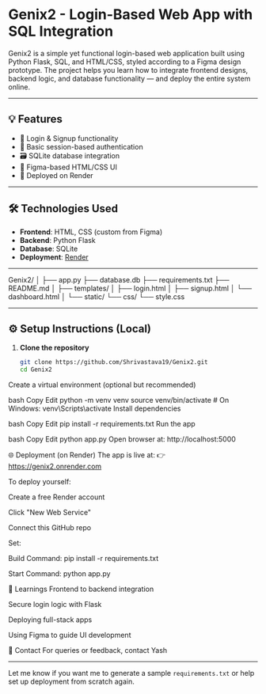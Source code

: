 

# Genix2 - Login-Based Web App with SQL Integration

Genix2 is a simple yet functional login-based web application built using Python Flask, SQL, and HTML/CSS, styled according to a Figma design prototype. The project helps you learn how to integrate frontend designs, backend logic, and database functionality — and deploy the entire system online.


---

## 💡 Features

- 🔐 Login & Signup functionality
- 🧠 Basic session-based authentication
- 🗃️ SQLite database integration
- 🎨 Figma-based HTML/CSS UI
- 🚀 Deployed on Render

---

## 🛠️ Technologies Used

- **Frontend**: HTML, CSS (custom from Figma)
- **Backend**: Python Flask
- **Database**: SQLite
- **Deployment**: [Render](https://render.com)

---

Genix2/
│
├── app.py
├── database.db
├── requirements.txt
├── README.md
│
├── templates/
│   ├── login.html
│   ├── signup.html
│   └── dashboard.html
│
└── static/
    └── css/
        └── style.css




---

## ⚙️ Setup Instructions (Local)

1. **Clone the repository**  
   ```bash
   git clone https://github.com/Shrivastava19/Genix2.git
   cd Genix2
Create a virtual environment (optional but recommended)

bash
Copy
Edit
python -m venv venv
source venv/bin/activate  # On Windows: venv\Scripts\activate
Install dependencies

bash
Copy
Edit
pip install -r requirements.txt
Run the app

bash
Copy
Edit
python app.py
Open browser at: http://localhost:5000

🌐 Deployment (on Render)
The app is live at:
👉 https://genix2.onrender.com

To deploy yourself:

Create a free Render account

Click "New Web Service"

Connect this GitHub repo

Set:

Build Command: pip install -r requirements.txt

Start Command: python app.py

🧠 Learnings
Frontend to backend integration

Secure login logic with Flask

Deploying full-stack apps

Using Figma to guide UI development

📩 Contact
For queries or feedback, contact Yash


---

Let me know if you want me to generate a sample `requirements.txt` or help set up deployment from scratch again.
